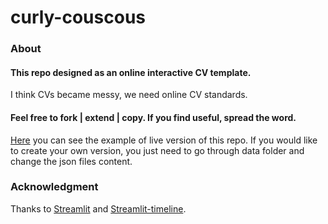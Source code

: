# curly-couscous

### About
#### This repo designed as an online interactive CV template.
I think CVs became messy, we need online CV standards. 

#### Feel free to fork | extend | copy. If you find useful, spread the word.
[Here](http://www.balsever.com/) you can see the example of live version of this repo.
If you would like to create your own version, you just need to go through data folder and  change the json files content.

### Acknowledgment
Thanks to [Streamlit](https://streamlit.io/) and [Streamlit-timeline](https://pypi.org/project/streamlit-timeline/).
